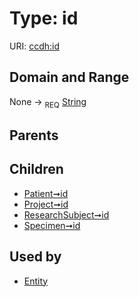 
# Type: id




URI: [ccdh:id](https://example.org/ccdh/id)


## Domain and Range

None ->  <sub>REQ</sub> [String](types/String.md)

## Parents


## Children

 *  [Patient➞id](Patient_id.md)
 *  [Project➞id](Project_id.md)
 *  [ResearchSubject➞id](ResearchSubject_id.md)
 *  [Specimen➞id](Specimen_id.md)

## Used by

 * [Entity](Entity.md)
